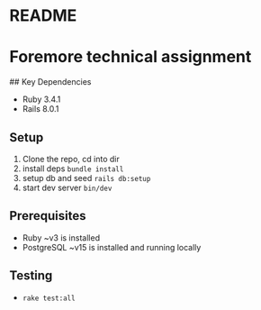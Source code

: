 # README

# Foremore technical assignment

## Key Dependencies

* Ruby 3.4.1
* Rails 8.0.1

## Setup

1. Clone the repo, cd into dir
2. install deps `bundle install`
3. setup db and seed `rails db:setup`
4. start dev server `bin/dev`

## Prerequisites

* Ruby ~v3 is installed 
* PostgreSQL ~v15 is installed and running locally

## Testing

* `rake test:all`